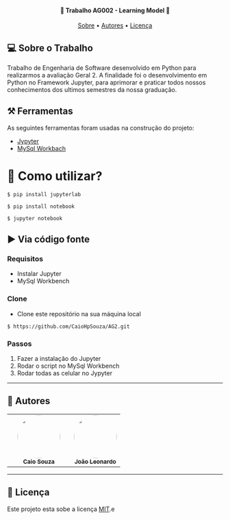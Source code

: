 <h4 align="center"> 
	🚧 Trabalho AG002 - Learning Model 🚧
</h4>

<p align="center">
 <a href="#-Sobre-o-Trabalho">Sobre</a> •
 <a href="#-autores">Autores</a> • 
 <a href="#-Licença">Licença</a>
</p>


## 💻 Sobre o Trabalho

Trabalho de Engenharia de Software desenvolvido em Python para realizarmos a avaliação Geral 2. A finalidade foi o desenvolvimento em Python no Framework Jupyter, para aprimorar e praticar todos nossos conhecimentos dos ultimos semestres da nossa graduação.  


## ⚒️ Ferramentas 
As seguintes ferramentas foram usadas na construção do projeto:
- [Jypyter](https://jupyter.org/install)
- [MySql Workbach](https://www.mysql.com/products/workbench/)

# 📲 Como utilizar? 

```
$ pip install jupyterlab
```
```
$ pip install notebook
```
```
$ jupyter notebook
```


## ▶️ Via código fonte

### Requisitos
 - Instalar Jupyter
 - MySql Workbench
 

### Clone
- Clone este repositório na sua máquina local
```
$ https://github.com/CaioHpSouza/AG2.git
```

### Passos
 1. Fazer a instalação do Jupyter
 2. Rodar o script no MySql Workbench
 3. Rodar todas as celular no Jypyter

---

## 🦸 Autores

<table>
  <th> 
    <td align="center"><a href="https://github.com/CaioHpSouza/"><img style="border-radius: 50%;" src="https://avatars.githubusercontent.com/u/21149887?v=4" width="100px;" alt=""/><br /><sub><b>Caio Souza</b></sub></a></td>  
  </th>
  <th>   
    <td align="center"><a href="https://github.com/JoaoLeonardoMorganti"><img style="border-radius: 50%;" src="https://avatars.githubusercontent.com/u/59871341?v=4" width="100px;" alt=""/><br /><sub><b>João Leonardo</b></sub></a></td>  
  </th>
</table>

---

## 📝 Licença

Este projeto esta sobe a licença [MIT](./LICENSE).e
